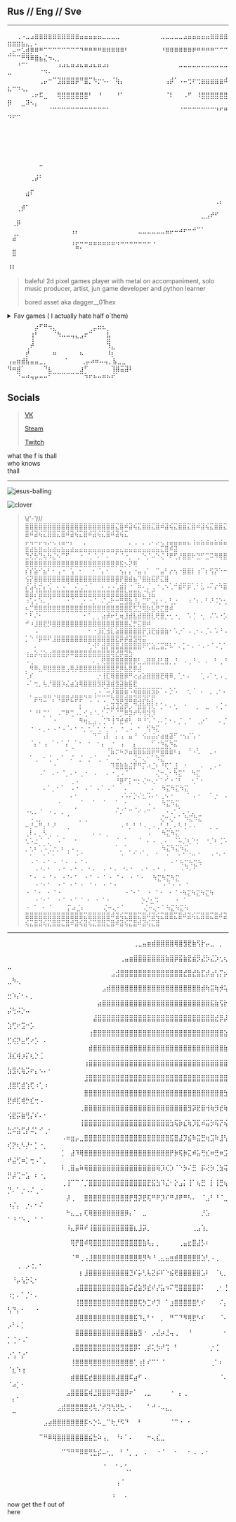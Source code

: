 ## Rus // Eng // Sve 
-----------------
⠀⠀⢀⠠⣀⣠⣶⣶⣶⣶⣶⣶⣶⣶⣶⣶⣤⣤⣤⣤⣤⣀⣀⣀⣀⠀⠀⠀⠀⠀⠀⠀⠀⠀⣀⣀⣀⣀⣀⣠⣤⣤⣤⣤⣤⣶⣶⣶⣶⣶⣶⣶⣦⣄⡀⠄⠀⠀⠀⠀
⢀⡤⠒⣡⣾⡿⠿⠛⠉⠉⠉⠉⠉⠉⠉⠉⠙⠛⠛⠛⠛⠿⠿⠿⠿⠿⠃⠀⠀⠀⠀⠀⠀⠀⠘⠿⠿⠿⠿⠿⠿⠟⠛⠛⠛⠛⠉⠉⠉⠉⠉⠉⠛⠻⠿⣿⣦⣌⠲⢄⡀
⠀⠀⠘⠉⠁⠀⠀⠀⠀⠀⠀⠰⠴⠦⠶⠴⠦⠶⠴⠦⠶⠴⠆⠀⠀⠀⠀⠀⠀⠀⠀⠀⠀⠀⠀⠀⠀⠀⠤⠤⠤⠤⠤⠤⠤⠤⠤⠤⠤⠤⠀⠀⠀⠀⠀⠀⠈⠙⠂⠀⠀
⠀⠀⠀⠀⠀⠀⠀⢀⡤⠒⠉⣹⣿⣿⣿⡿⠛⣿⡉⠳⡒⠢⠄⠈⢷⡄⠀⠀⠀⠀⠀⠀⠀⠀⠀⢠⡾⠁⠠⠤⢒⠖⢒⣶⣶⣶⣶⣶⠾⣆⠒⠲⢄⡀⠀⠀⠀⠀⠀⠀⠀
⠀⠀⠀⠀⠀⠠⠖⠯⣀⠀⠀⢿⣿⣿⣿⣿⣿⣿⠃⠀⠘⠀⠀⠀⠘⠁⠀⠀⠀⠀⠀⠀⠀⠀⠀⠈⠇⠀⠀⠠⠋⠀⠸⣿⣿⣿⣿⣿⣿⡿⠀⠀⣀⠽⠢⡄⠀⠀⠀⠀⠀
⠀⠀⠀⠀⠀⠀⠀⠀⠀⠈⠉⠉⠉⠉⠉⠉⠉⠉⠉⠉⠉⠉⠁⠀⠀⠀⠀⠀⠀⠀⠀⠀⠀⠀⠀⠀⠀⠀⠈⠉⠉⠉⠉⠉⠉⠉⠙⠋⠛⠙⠋⠉⠀⠀⠀⠀⠀⠀⠀⠀⠀
⠀⠀⠀⠀⠀⠀⠀⠀⠀⠀⠀⠀⠀⠀⠀⠀⠀⠀⠀⠀⠀⠀⠀⠀⠀⠀⠀⠀⠀⠀⠀⠀⠀⠀⠀⠀⠀⠀⠀⠀⠀⠀⠀⠀⠀⠀⠀⠀⠀⠀⠀⠀⠀⠀⠀⠀⠀⠀⠀⠀⠀
⠀⠀⠀⠀⠀⠀⠀⠀⠀⠀⠀⠀⠀⠀⠀⠀⠀⠀⠀⠀⠀⠀⠀⠀⠀⠀⠀⠀⠀⠀⠀⠀⠀⠀⠀⠀⠀⠀⠀⠀⠀⠀⠀⠀⠀⠀⠀⠀⠀⠀⠀⠀⠀⠀⠀⠀⠀⠀⠀⠀⠀
⠀⠀⠀⠀⠀⠀⠀⠀⠀⠀⠀⠀⠀⠀⠀⠀⠀⠀⠀⠀⠀⠀⠀⠀⠀⠀⠀⠀⠀⠀⠀⠀⠀⠀⠀⠀⠀⠀⠀⠀⠀⠀⠀⠀⠀⠀⠀⠀⠀⠀⠀⠀⠀⠀⠀⠀⣀⠀⠀⠀⠀
⠀⠀⠀⠀⠀⠀⠀⠀⠀⠀⠀⠀⠀⠀⠀⠀⠀⠀⠀⠀⠀⠀⠀⠀⠀⠀⠀⠀⠀⠀⠀⠀⠀⠀⠀⠀⠀⠀⠀⠀⠀⠀⠀⠀⠀⠀⠀⠀⠀⠀⠀⠀⠀⠀⢀⡼⠃⠀⠀⠀⠀
⠀⠀⠀⠀⠀⠀⠀⠀⠀⠀⠀⠀⠀⠀⠀⠀⠀⠀⠀⠀⠀⠀⠀⠀⠀⠀⠀⠀⠀⠀⠀⠀⠀⠀⠀⠀⠀⠀⠀⠀⠀⠀⠀⠀⠀⠀⠀⠀⠀⠀⠀⠀⠀⣴⠏⠀⠀⠀⠀⠀⠀
⠀⠀⠀⠀⠀⠀⠀⠀⠀⠀⠀⠀⠀⠀⠀⠀⠀⠀⠀⠀⠀⠀⠀⠀⠀⠀⠀⠀⠀⠀⠀⠀⠀⠀⠀⠀⠀⠀⠀⠀⠀⠀⠀⠀⠀⠀⢀⡄⠀⠀⠀⢀⡾⠁⠀⠀⠀⠀⠀⠀⠀
⠀⠀⠀⠀⠀⠀⠀⠀⠀⠀⠀⠀⠀⠀⠀⠀⠀⠀⠀⠀⠀⠀⠀⠀⠀⠀⠀⠀⠀⠀⠀⠀⠀⠀⠀⠀⠀⠀⠀⠀⠀⠀⠀⣀⣠⠞⠋⠀⠀⠀⢀⡿⠀⠀⠀⠀⠀⠀⠀⠀⠀
⠀⠀⠀⠀⠀⠀⠀⠀⠀⠀⠀⠀⠀⠀⢠⡄⠀⠀⠀⠀⠀⠀⠀⠀⠀⠀⠀⠀⠀⣀⣀⣀⣀⣀⣀⣤⡤⠤⠴⠖⠒⠚⠉⠁⠀⠀⠀⠀⠀⠀⣼⠁⠀⠀⠀⠀⠀⠀⠀⠀⠀
⠀⠀⠀⠀⠀⠀⠀⠀⠀⠀⠀⠀⠀⠀⠘⣯⡉⠉⠛⠛⠛⠛⠛⠛⠙⠉⠉⠉⠉⠉⠉⠉⠈⠀⠀⠀⠀⠀⠀⠀⠀⠀⠀⠀⠀⠀⠀⠀⠀⠀⣿⠀⠀⠀⠀⠀⠀⠀⠀⠀⠀
⠀⠀⠀⠀⠀⠀⠀⠀⠀⠀⠀⠀⠀⠀⠀⠀⠀⠀⠀⠀⠀⠀⠀⠀⠀⠀⠀⠀⠀⠀⠀⠀⠀⠀⠀⠀⠀⠀⠀⠀⠀⠀⠀⠀⠀⠀⠀⠀⠀⠸⠇⠀⠀⠀

>baleful 2d pixel games player with metal on accompaniment, solo music producer, artist, jun game developer and python learner 
>
>bored asset aka dagger__01hex
<details>
  <summary> Fav games ( I actually hate half o`them) </summary>  
	
  Apex Legends  <br />
	
  Dota 2 <br />
	
  Albion Online <br /> 

  Dying Light <br />

  Dead Island <br />

  PvZ <br/>
  
  TES 5  <br />

  Doom <br />

  Minceraft lol <br />

  Dark and Darker <br />
	
  Kenshi <br />

  Duolingo (not /j anymore) <br />
	
  In Celebration of Violence <br /> 
  ... and etc ... <br /> 
<br />
<br />
</details>  
⠀⠀⠀⠀⠀⠀⢀⡤⣤⣀⠀⠀⠀⠀⠀⠀⠀⠀⠀⠀⣀⡀⠀⠀⠀⠀⠀⠀<br />
⠀⠀⠀⠀⠀⢀⡏⠀⠀⠈⠳⣄⠀⠀⠀⠀⠀⣀⠴⠋⠉⠉⡆⠀⠀⠀⠀⠀<br />
⠀⠀⠀⠀⠀⢸⠀⠀⠀⠀⠀⠈⠉⠉⠙⠓⠚⠁⠀⠀⠀⠀⣿⠀⠀⠀⠀⠀<br />
⠀⠀⠀⠀⢀⠞⠀⠀⠀⠀⠀⠀⠀⠀⠀⠀⠀⠀⠀⠀⠀⠀⠹⣄⠀⠀⠀⠀<br />
⠀⠀⠀⠀⡞⠀⠀⠀⠀⠀⠶⠀⠀⠀⠀⠀⠦⠀⠀⠀⠀⠀⠸⡆⠀⠀⠀<br />
⢠⣤⣶⣾⣧⣤⣤⣀⡀ ⠀⠀⠀⠈⠀⠀⠀⢀⡤⠴⠶⠤⢤⡀⣧⣀⣀⠀<br />
⠻⠶⣾⠁⠀⠀⠀⠀⠙⣆⠀⠀⠀⠀⠀⠀⣰⠋⠀⠀⠀⠀⠀⢹⣿⣭⣽⠇<br />
⠀⠀⠙⠤⠴⢤⡤⠤⠤⠋⠉⠉⠉⠉⠉⠉⠉⠳⠖⠦⠤⠶⠦⠞⠁⠀
<br />

## Socials  
>[VK](https://vk.com/dagger__01hex)
> 
>[Steam](https://steamcommunity.com/id/IFuckingHateYou__00/)
>
>[Twitch](https://www.twitch.tv/boredpep)


what the f is thall  
who knows  
thall  

------  
![jesus-balling](https://github.com/user-attachments/assets/86a3a264-6af4-4f38-b1ff-770980b4247d)  

![clover](https://github.com/user-attachments/assets/0192fb8e-b966-498c-b962-014594f57eb2)  
>\\_('-'))_/ <br />
>⣿⣿⣿⣿⣿⣿⣿⣿⣿⣿⣿⣿⣿⣿⣿⣿⣿⣿⣿⣿⣍⣿⠾⣽⢮⣍⣿⣿⣍⣿⠾⣽⢮⣍⣿⣿⣍⣿⠾⣽⢮⣍⣿⣿⣍⣿⠾⣽⢮⣍⣿⣿⣍⣿⠾⣽⢮⣍⣿⠾⣽⢮⣍⣿⠾⣽⢮⣍
⡤⢤⠤⡤⢤⡠⢄⢠⣤⠤⡄⠀⠀⡀⠀⠀⠀⠀⠀⠀⠀⠀⠀⡀⢀⠀⡀⢀⠄⡠⢄⢠⣤⣤⣤⣤⣄⢰⣤⣦⣴⣤⣦⣴⣤⣶⣴⣦⣶⣤⣦⣴⣤⣦⣤⣴⣤⣤⣤⣤⣤⣤⣤⣤⣤⣤⣄⣤⣤⣤⣤⣤⣤⣤⣤⣍⣿⠾⣽
⣙⢎⡳⣙⢦⠳⣌⠢⠉⠋⠀⠀⠐⠀⢁⠈⠄⠁⠄⠀⠁⠈⠐⡀⠀⡀⠑⡈⠤⠑⢌⠘⠟⢋⡜⣿⣿⠗⣙⠋⣉⠭⠻⢿⣿⣿⣿⣿⣿⣿⣿⣿⣿⣿⣿⣿⣿⣿⣿⣿⣿⣿⣿⣿⣿⡿⣯⡢⡝⢿
⡎⡎⣵⠊⣦⠃⠂⢠⠐⠀⢡⠀⠂⠀⠀⠂⠈⡄⠂⠀⠀⢢⡄⡄⠐⣤⢠⠁⠀⠉⣤⠃⡔⢢⠐⣿⣿⡇⢰⠉⡆⢫⡝⠑⠒⢪⡝⣿⣿⣿⣿⣿⣿⣿⣿⣿⣿⣿⣿⣿⣿⣿⣿⣿⣿⣿⡟⣿⣾⣦⠙⣿⣷⣯⡟⣍⣿
⡜⣡⢇⡚⡄⢊⠀⠄⠠⠈⠀⠌⢀⠐⠈⠀⠀⠄⠠⠠⢁⣾⡇⠐⠈⠷⠄⡈⢀⠐⢀⠢⢁⠚⣾⠟⡿⢁⠃⣃⠠⠍⡔⠳⣿⣿⣾⡜⣿⣿⣿⣿⣿⣿⣿⣿⣿⣿⣿⣿⣿⣿⣿⣿⣿⣿⣿⣷⣿⣿⣷⣌⢳⣯
⠰⢡⢂⠱⠄⡈⠀⠀⠀⠐⠈⠀⢀⠂⠐⡈⠀⠌⡠⠗⠒⣛⣻⣷⡸⡄⣉⠋⢤⡆⠂⠄⢃⡐⠀⠀⠰⠈⠆⠄⠃⠜⠨⡑⢂⠦⣉⢿⣿⣿⣿⣿⣿⣿⣿⣿⣿⣿⣿⣿⣿⣿⣿⣿⣿⣿⣿⣿⣯⣫⣙⢿⡷⣧⢟⣍⣿⠾
⠁⠃⠌⠂⠀⠀⠀⠀⠀⠀⠀⠀⠀⠂⠁⡀⡀⣴⡾⠖⣃⢶⣸⣾⣧⣾⣿⣿⣇⢟⣿⡐⢂⠐⡀⠀⠡⢈⠀⢂⠀⠌⠡⠐⡡⠚⠰⣸⣿⣟⡻⣿⣿⣿⣿⣿⣿⣿⣿⣿⣿⣿⣿⣿⣿⣿⣿⣿⣌⡛⣍⣿⠾
⠀⠀⠠⠀⠀⠀⠀⠀⠀⠀⠀⠀⠀⠀⠂⠐⣸⣏⣺⣇⣵⣿⣿⣿⣿⣿⡟⣹⣟⣾⣿⣷⠂⠡⡐⠁⠠⢀⠂⠄⡈⠄⠡⠘⠠⡁⠑⠘⡿⠿⠟⣸⣿⣿⣿⣿⣿⣿⣿⣿⣿⣿⣿⣿⣿⣟⡿⡾⣽⣻⢿⣭
⠀⠀⠄⠀⠀⠀⠀⠀⠀⠀⠀⠀⠀⠀⢁⠺⠃⣾⡟⣿⣿⣼⣿⣿⣿⣿⠟⢋⣵⣈⣭⡛⠧⠁⠄⡁⠂⠄⠐⠠⠐⠈⠠⢁⠁⢰⣤⡵⢬⣵⣴⣿⣿⣿⡿⠿⣿⣿⣿⣿⣿⣿⣿⣿⢿⣞⡿⣽⣳
⠠⢀⠀⠀⠀⠀⠀⠀⠀⠀⠀⠀⠀⠀⠀⠄⡀⢟⣿⣿⣿⣿⣿⣿⡿⣃⣠⣿⣿⣼⣃⣿⡀⡘⠀⠠⢀⠘⠠⠀⠄⠀⠃⢀⠘⡀⠻⠿⣄⠿⣿⣿⣿⣿⣠⢿⡼⣿⣿⣿⣿⣿⣿⣿⣿⣟⡿⣧⣟⡿⣼
⢁⠎⠀⠀⠀⠀⠀⠀⠀⠀⠀⠀⠀⠀⠀⠀⡐⢸⣏⢿⣿⣿⡿⠛⢔⣴⣵⣿⣿⣿⣟⢿⠿⡀⢁⠂⠄⠀⠀⢁⠠⠁⢂⠠⢀⠠⠁⢒⡀⢧⡘⣿⣿⡱⣌⣴⣱⢿⣿⣿⣿⣻⡿⣽⣾⣻⣽⣷⣯⣟
⠀⠀⠀⠀⠀⠀⠀⠀⠀⠀⠀⠀⠀⠀⠀⢀⠠⠈⠥⡸⣿⣿⣷⠩⢾⣿⣿⣿⣻⡯⠁⠄⡑⠡⠀⠀⢂⠈⠀⠄⠀⡀⢀⠂⠄⠀⠁⡶⢶⣛⠛⡌⠻⣿⡿⣞⡿⡿⠙⢛⠘⡉⢉⠉⠳⢿⣿⢾⣿⣽⣻⡽⣏⡟
⠀⠀⠀⠀⠀⠀⠀⠀⠀⠀⠀⠀⡆⠀⠀⠀⠀⢠⣂⣽⣹⣵⡿⡠⠙⣾⣷⢻⢇⠃⡁⠂⠄⢂⠀⠐⠀⠀⡀⠀⣀⠀⠠⢈⠐⠀⠁⠘⠃⡉⢁⠀⠠⠉⠟⢉⠠⠄⢊⠰⠈⠄⡁⠂⢁⠈⡉⠿⡽⠞⠳⢻⢽⡹
⠀⠀⠀⠀⠀⠀⠐⠀⠀⠀⠀⠀⠻⢶⣄⣠⢀⢈⠙⢸⠙⣞⠾⢃⠀⠛⠘⠡⠈⠠⠄⡁⠂⠄⡈⢀⠈⠀⢀⡔⠁⠀⠀⠄⡈⠀⠐⠀⠄⡀⠄⠠⠐⠠⠈⠄⠂⠐⡀⢂⠁⢂⠐⡀⠂⡀⠐⢀⠠⠀⠂⠀⢫⠳⣍
⠀⠀⠀⠀⠀⠀⠀⠀⠀⠀⠀⠀⠀⠀⠀⠙⠉⢠⡇⠀⡄⢠⠀⣤⠘⠀⢪⣤⣬⡔⣴⣶⣽⠋⠐⢢⡌⢡⠐⠀⠀⠀⠀⠀⠀⠀⠈⡄⠂⢠⠀⠁⠂⠁⡌⠀⠁⠂⠀⠂⠀⠂⡄⠀⠐⠀⢠⠀⠀⡄⠀⠀⠀⠋⠐⠳⣍⠳⣍
⠀⠀⠀⠀⠀⠀⠀⠀⠀⠂⠈⠀⠀⠀⠀⠀⠀⠀⠘⣧⡒⠦⡲⣤⣿⣿⣯⣿⡿⠿⣿⣿⣷⠆⡄⠀⠘⠠⢃⠀⠀⡀⠄⠀⠀⠀⠁⢀⠀⠂⢈⠀⠄⠁⠀⠌⠀⡈⠀⡐⠈⢀⠀⠌⠀⠠⠀⠀⠀⢌⠒⢄⠂⠁⠳⣍
⠀⠀⠀⠀⠀⠀⠐⠀⠀⠀⠀⠀⠀⠀⠀⠀⠀⠀⠀⠹⣿⣷⣷⣬⡟⠛⡍⠴⣈⠆⠘⢏⠁⣸⠀⠐⠀⠀⠀⠄⠀⡀⠄⠂⠀⠀⠀⠀⠠⠁⠀⠄⠂⠈⡀⠄⠂⢀⠐⠀⠠⠀⠀⠄⠐⢀⠠⠈⠀⠀⠀⠀⠀⠀⢌⠒⢄⠂⠳⣍⠁⠀⠳⣍
⠀⠀⠀⠀⠀⠀⠀⠀⠀⠀⢀⠠⠀⠀⠀⠀⠀⠀⠀⠀⠘⡿⠋⡅⠒⡂⢌⠒⢄⠂⠁⠊⠐⠈⠃⠀⠀⢂⠁⠂⠀⠀⠀⠀⠀⠀⠀⠀⠀⠄⠁⡀⠂⠁⠀⠠⠐⠀⠠⠈⠀⠄⠁⠠⠈⠀⠀⠄⠀⠀⠀⠀⠀⠄⠀      ⠳⣍⠳⣍⠳⣍
⠀⠀⠀⠀⠀⠀⠀⠀⠀⠀⠄⠂⠀⠀⠀⠀⠀⠀⠀⠀⠀⠠⠡⠌⡑⠌⣂⠩⠄⠂⢀⠢⠐⠀⠀⠀⠁⠠⠐⠀⠀⠁⡐⠀⠠⠀⠀⠀⠀⠀⠀⠀⠐⠀⠀⠀⠀⠈⠀⠀⠁⠀⠈⠀⠀⠁⠀⠂⠀⠀⠀⠀⠠⠀⠀             ⠳⣍⠳⣍
⠠⢄⡀⠐⠀⠠⢀⠀⡀⠀⠀⠁⠀⠀⠀⠀⠀⠀⠀⠀⠌⡐⠁⠒⠈⠔⠠⠒⠈⠀⠀⠠⢀⠂⠁⡀⠄⡀⠀⠀⠀⠀⠀⠀⠀⠀⠠⢀⡀⠀⠀⠀⠀⠀⠈⠀⠀⡀⢀⠀⠀⠀⠀⠀⠀⠀⠀⠀⠀⠀⠀⠀⠀⠀⠀⢌⠒⢄⠂⠁     ⠳⣍⠳⣍
⠤⡘⠤⠛⡄⠃⠜⠀⠀⢀⠀⠀⠀⠀⠀⠀⠀⠀⠀⠀⠀⠠⠘⡀⠃⠘⠠⢀⠠⢀⠃⡘⡀⠄⠣⢘⠠⠠⠀⠀⠀⡀⢀⠀⠀⢀⠇⠄⡀⠣⢀⠀⡀⠀⠀⠀⠀⠀⠀⠀⠄⠠⠀⡀⠀⠀⠀⠀⠀⠀⠀⠀⠠⠀⠀        ⠳⣍⠳⣍
⢂⠡⣐⠈⠀⡁⠀⠠⠈⠀⠀⠂⠀⠀⠀⠀⠀⠀⠀⠀⠈⠀⠁⠀⠀⠈⠀⠄⠠⠀⡀⠄⠀⠈⠥⡈⢆⠑⡂⠀⠐⡈⠆⢈⠡⡀⢂⠆⢁⠡⢈⡐⡀⠆⢀⠠⢀⠀⠀⠀⠀⠀⠀⠀⠀⠁⡀⠁⡀⢀⠀⡀⠀⠀⠀        ⠳⣍⠳⣍⠳⣍
⠀⠂⠀⠀⠂⠁⠂⠀⠀⠈⠀⠐⠈⠀⠀⠀⠀⠀⠀⠀⠀⠐⠀⠀⠁⠈⠀⠂⠀⠁⠀⠐⠀⠀⠂⠁⠈⠒⠈⠀⠀⠐⠈⠂⠁⠀⠐⠈⠀⠂⠁⠐⠀⠁⠂⠀⠂⠈⠐⠀⠀⠀⠀⠀⠀⠀⠀⠀⠀⠀⠀⠀⠀⠀⠀⠀⠀⠐⠈     ⠳⣍⠳⣍⠳
⠀⠀⠐⠈⠂⠁⠀⠐⠈⠀⠂⠁⠐⠀⠁⠂⠀   ⠂⠈⠐⠀⠈⠂⠁⠀⠐⠈⠀⠂⠁⠐⠀⠀⠀⠐⠈⠂⠁     ⠀⠁⠂⠀⠂⠈⠐⠀⠐⠈⠂⠁⠀⠐⠈⠀⠂        ⠁⠐⠀⠁⠂⠀⠂⠈⠐⠀⠀⠳⣍⠳⣍⠳⣍⠀⠀
⠀⠀⠐⠈⠂⠁⠀⠐⠈⠀⠂⠁⠐⠀   ⠁⠂⠀⠂⠈⠐⠀⠀⠀⠀⠀⠀⠀⠀⠀⠀⠐⠈⠐ ⠐⠀⠁   ⠐⠀⠁⠂⠀⠂⠈⠐⠀⠀⠀⠀⠀⠀⠀⠀⠀⠀⠀⠀⠀⠀⠐⠈⠂⠁⠀⠐⠀⠁⠂⠀⠂⠈⠐⠳⣍⠳⣍⠳⣍⠳
⠀⠀⠐⠈⠂⠁⠀⠐⠈⠀⠂⠁  ⠁   ⠂⠀⠂⠈⠐⠀⠀⠀⠀⠀⠀⠀⡑⠌⣂⠩⠀⠀⠀ ⠐⠀⠁⠀⠀⠀⠀⠀⠀ ⠐⠀⠁ ⠐⠀⠁⠀⠀⠀⡍⠴⣈⠆⠀⠀⠀⠀⢌⠒⢄⠂⠁⠀⠀⠀⠀⢌⠒⢄⠂⠁⠳⣍⠳⣍⠳
⣿⣿⣿⣿⣿⣿⣿⣿⣿⣿⣿⣿⣿⣍⣿⣿⣿⣿⣿⠾⣽⢮⣍⣿⣿⣍⣿⠾⣽⢮⣍⣿⣿⣍⣿⠾⣽⢮⣍⣿⣿⣍⣿⠾⣽⢮⣍⣿⣽⢮⣍⣿⣿⣍⣿⠾⣽⢮⣽⢮⣍⣿⣿⣍⣿⠾⣽⢮⣍⣿⠾⣽⢮⣍⣿
------------------------
⠀⠀⠀⠀⠀⠀⠀⠀⠀⠀⠀⠀⠀⠀⠀⠀⠀⠀⠀⠀⠀⠀⠀⠀⠀⠀⠀⠀⢀⣀⣤⣶⣾⣿⣿⣿⣿⢿⣿⣻⣟⣷⢫⡗⡤⣀⠀⡀⠀⠀⠀⠀⠀⠀⠀⠀⠀⠀⠀⠀⠀⠀⠀⠀⠀⠀⠀⠀⠀⠀⠀⠀⠀⠀⠀
⠀⠀⠀⠀⠀⠀⠀⠀⠀⠀⠀⠀⠀⠀⠀⠀⠀⠀⠀⠀⠀⠀⠀⠀⠀⢀⣤⣶⣿⣿⣿⣿⣿⣿⣿⣷⣿⡿⣯⣷⣟⣾⡻⣜⡳⣌⡱⢂⢆⣀⠀⠀⠀⠀⠀⠀⠀⠀⠀⠀⠀⠀⠀⠀⠀⠀⠀⠀⠀⠀⠀⠀⠀⠀⠀
⠀⠀⠀⠀⠀⠀⠀⠀⠀⠀⠀⠀⠀⠀⠀⠀⠀⠀⠀⠀⠀⠀⠀⣠⣺⣿⣿⣿⣿⣿⣿⣿⣿⣿⣿⣿⣿⣿⣿⣞⣿⣞⣷⣏⡾⣴⢣⡍⡦⣀⠳⢄⠀⠀⠀⠀⠀⠀⠀⠀⠀⠀⠀⠀⠀⠀⠀⠀⠀⠀⠀⠀⠀⠀⠀
⠀⠀⠀⠀⠀⠀⠀⠀⠀⠀⠀⠀⠀⠀⠀⠀⠀⠀⠀⠀⠀⣠⣾⣿⣿⣿⣿⣿⣿⣿⣿⣿⣿⣿⣿⣿⣿⣿⣿⣿⣿⣿⣿⣾⢷⣭⢷⡺⢥⣒⠱⡌⠂⠄⡀⠀⠀⠀⠀⠀⠀⠀⠀⠀⠀⠀⠀⠀⠀⠀⠀⠀⠀⠀⠀
⠀⠀⠀⠀⠀⠀⠀⠀⠀⠀⠀⠀⠀⠀⠀⠀⠀⠀⠀⠀⣴⣿⣿⣿⣿⣿⣿⣿⣿⣿⣿⣿⣿⣿⣿⣿⣿⣿⣿⣿⣿⣿⣿⣿⣿⣯⣷⢫⡗⡬⢓⠬⡑⠤⠀⠀⠀⠀⠀⠀⠀⠀⠀⠀⠀⠀⠀⠀⠀⠀⠀⠀⠀⠀⠀
⠀⠀⠀⠀⠀⠀⠀⠀⠀⠀⠀⠀⠀⠀⠀⠀⠀⠀⠀⣼⣿⣿⣿⣿⣿⣿⣿⣿⣿⣿⣿⣿⣿⣿⣿⣿⣿⣿⣿⣿⣿⣿⣿⣿⣿⣿⣞⡿⡼⣱⢋⠖⣩⠒⡡⠀⠀⠀⠀⠀⠀⠀⠀⠀⠀⠀⠀⠀⠀⠀⠀⠀⠀⠀⠀
⠀⠀⠀⠀⠀⠀⠀⠀⠀⠀⠀⠀⠀⠀⠀⠀⠀⠀⢰⣿⣿⣿⣿⣿⣿⣿⣿⣿⣿⣿⣿⣿⣿⣿⣿⣿⣿⣿⣿⣿⣿⣿⣿⣿⣿⣿⣿⣿⣵⣋⢮⡝⣤⢋⠔⡡⠀⠄⠀⠀⠀⠀⠀⠀⠀⠀⠀⠀⠀⠀⠀⠀⠀⠀⠀
⠀⠀⠀⠀⠀⠀⠀⠀⠀⠀⠀⠀⠀⠀⠀⠀⠀⠀⣾⣿⣿⣿⣿⣿⣿⣿⣿⣿⣿⣿⣿⣿⣿⣿⣿⣿⣿⣿⣿⣿⣿⣿⣿⣿⣿⣿⣿⣿⣷⣹⣎⢾⡰⡍⢆⡑⢈⠀⠀⠀⠀⠀⠀⠀⠀⠀⠀⠀⠀⠀⠀⠀⠀⠀⠀
⠀⠀⠀⠀⠀⠀⠀⠀⠀⠀⠀⠀⠀⠀⠀⠀⠀⢰⣿⣿⣿⣿⣿⣿⣿⣿⣿⣿⣿⣿⣿⣿⣿⣿⣿⣿⣿⣿⣿⣿⣿⣿⣿⣿⣿⣿⣿⣿⣿⣳⣻⢎⢷⡩⠖⡄⠢⠄⠂⠀⠀⠀⠀⠀⠀⠀⠀⠀⠀⠀⠀⠀⠀⠀⠀
⠀⠀⠀⠀⠀⠀⠀⠀⠀⠀⠀⠀⠀⠀⠀⠀⠀⣸⣿⣿⣿⣿⣿⣿⣿⣿⣿⣿⣿⣿⣿⣿⣿⣿⣿⣿⣿⣿⣿⣿⣿⣿⣿⣿⣿⣿⣿⣿⣿⣸⣿⢏⣾⢱⢏⠰⢁⠰⠀⠀⠀⠀⠀⠀⠀⠀⠀⠀⠀⠀⠀⠀⠀⠀⠀
⠀⠀⠀⠀⠀⠀⠀⠀⠀⠀⠀⠀⠀⠀⠀⠀⠀⣿⣿⣿⣿⣿⣿⣿⣿⣿⣿⣿⣿⣿⣿⣿⣿⣿⣿⣿⣿⣿⣿⣿⣿⣿⣿⣿⣿⣿⣿⣿⣳⣟⡾⣏⢾⡓⣎⢒⠠⠀⠀⠀⠀⠀⠀⠀⠀⠀⠀⠀⠀⠀⠀⠀⠀⠀⠀
⠀⠀⠀⠀⠀⠀⠀⠀⠀⠀⠀⠀⠀⠀⠀⠀⢀⣿⣿⣿⣿⣿⣿⣿⣿⣿⣿⣿⣿⣿⣿⣿⣿⣿⣿⣿⣿⣿⣿⣿⣻⡽⣟⣿⢺⢷⡻⣞⢷⢪⣟⡭⣷⢛⡌⠎⠄⠂⠀⠀⠀⠀⠀⠀⠀⠀⠀⠀⠀⠀⠀⠀⠀⠀⠀
⠀⠀⠀⠀⠀⠀⠀⠀⠀⠀⠀⠀⠀⠀⠀⠀⢸⣿⣿⣿⣿⣿⣿⣿⣿⣿⣿⣿⣿⣿⣿⣿⣿⣿⣿⣿⣳⢯⡷⣎⢷⡹⣏⠾⣭⡳⢯⡝⢮⣓⠮⣵⢋⡞⠬⡁⠊⢀⠂⠀⠀⠀⠀⠀⠀⠀⠀⠀⠀⠀⠀⠀⠀⠀⠀
⠀⠀⠀⠀⠀⠀⠀⠀⠀⠀⠀⠀⠠⠶⣶⡤⣀⣿⣿⣿⣿⣿⣿⣿⣿⣿⣿⣿⣿⣿⣿⣿⣿⣿⣿⣿⣯⣿⣼⡹⣮⠷⣭⣛⢶⣩⠷⣸⢣⢎⡝⢆⠣⡜⠂⡁⠐⡀⠀⠀⠀⠀⠀⠀⠀⠀⠀⠀⠀⠀⠀⠀⠀⠀⠀
⠀⠀⠀⠀⠀⠀⠀⠀⠀⠀⠀⠀⡁⠀⣼⠹⢿⣿⣿⣿⣿⣿⣿⣿⣿⣿⣿⣿⣿⣿⣿⣿⣿⣿⣿⣿⡟⡷⢯⡷⣍⠾⣥⢛⣎⠶⣛⠶⣩⠞⣬⢋⠶⡁⢒⠠⠁⡀⠀⠀⠀⠀⠀⠀⠀⠀⠀⠀⠀⠀⠀⠀⠀⠀⠀
⠀⠀⠀⠀⠀⠀⠀⠀⠀⠀⠀⠀⠇⢀⣿⣤⠷⢿⣿⣿⣿⣿⣿⣿⣿⣿⣿⣿⣿⣿⣿⣿⣿⢿⡹⢎⡱⠈⠑⡳⠌⣛⠀⡯⢜⡳⢈⣳⢭⡛⡼⢉⠒⣡⠀⠆⠐⡀⠀⠀⠀⠀⠀⠀⠀⠀⠀⠀⠀⠀⠀⠀⠀⠀⠀
⠀⠀⠀⠀⠀⠀⠀⠀⠀⠀⠀⠀⢀⢸⠉⠉⠈⡈⣿⣿⣿⣿⣿⣿⣿⣿⣿⣿⣿⣿⣿⣟⣯⣳⠹⣌⠂⡕⣠⡅⢸⠁⢦⣛⠀⡇⢸⣛⢦⡙⠄⠁⡐⠠⠌⢀⠐⠀⠀⠀⠀⠀⠀⠀⠀⠀⠀⠀⠀⠀⠀⠀⠀⠀⠀
⠀⠀⠀⠀⠀⠀⠀⠀⠀⠀⠀⠀⠀⡼⢀⠀⠀⣿⣿⣿⣿⣿⣿⣿⣿⣿⣿⡟⣻⡽⣟⢯⠛⠟⡹⠎⠛⠼⠟⠛⠣⠄⠀⠈⣠⠃⠘⠈⣀⠰⡌⡄⠀⡐⠄⠂⠌⠀⠀⠀⠀⠀⠀⠀⠀⠀⠀⠀⠀⠀⠀⠀⠀⠀⠀
⠀⠀⠀⠀⠀⠀⠀⠀⠀⠀⠀⠀⠀⠓⣄⣀⡄⢏⢿⣿⣿⣿⣿⣿⣿⣿⡿⡄⠁⠀⣀⠀⠀⠀⠀⠀⠀⠀⠀⠀⠀⠀⠀⡘⣡⠀⠀⠀⠀⠁⠘⠈⠑⠠⠀⠁⠈⠀⠀⠀⠀⠀⠀⠀⠀⠀⠀⠀⠀⠀⠀⠀⠀⠀⠀
⠀⠀⠀⠀⠀⠀⠀⠀⠀⠀⠀⠀⠀⠸⣄⡿⠿⠞⢸⣿⣿⣿⣿⣿⣿⣿⣿⣿⣆⣸⡽⡀⠀⠀⠀⠀⠀⠀⠀⠀⠀⢀⣠⢱⡀⠀⠀⠀⠀⠀⠀⠀⠀⠀⠀⠀⠀⠀⠀⠀⠀⠀⠀⠀⠀⠀⠀⠀⠀⠀⠀⠀⠀⠀⠀
⠀⠀⠀⠀⠀⠀⠀⠀⠀⠀⠀⠀⠀⠀⢿⡟⣿⠾⢿⣿⣿⣿⣿⣿⣿⣿⣿⣿⣿⣿⣷⢧⡄⡀⠀⠀⠀⠀⢀⣤⣖⣿⣼⡣⠆⠀⠀⠀⠀⠀⠀⠀⠀⠀⠀⠀⠀⠀⠀⠀⠀⠀⠀⠀⠀⠀⠀⠀⠀⠀⠀⠀⠀⠀⠀
⠀⠀⠀⠀⠀⠀⠀⠀⠀⠀⠀⠀⠀⠀⠈⠛⢀⢠⣸⣿⣿⣿⣿⣿⣿⣿⣿⣿⣿⢿⡻⠳⠘⢀⣄⣤⣶⣾⣿⣿⣿⣿⣿⣱⢃⠠⢀⠀⠀⠀⠀⢀⠀⡠⢐⡀⠂⠀⠀⠀⠀⠀⠀⠀⠀⠀⠀⠀⠀⠀⠀⠀⠀⠀⠀
⠀⠀⠀⠀⠀⠀⠀⠀⠀⠀⠀⠀⠀⠀⠀⠀⡆⣸⣿⣿⣿⣿⣿⣿⣿⣿⣿⣙⠎⡥⢃⢧⣝⡮⠏⠑⣮⢟⣿⣿⣿⣿⣿⣡⠇⠀⠈⢆⡀⠀⠘⡤⢣⡓⢅⠂⠀⠀⠀⠀⠀⠀⠀⠀⠀⠀⠀⠀⠀⠀⠀⠀⠀⠀⠀
⠀⠀⠀⠀⠀⠀⠀⠀⠀⠀⠀⠀⠀⠀⠀⢠⣿⣿⣿⣿⣿⣿⣿⣿⣿⣿⣷⡭⣞⣵⡻⣞⠞⡜⣥⠲⠍⢛⣿⣿⣿⣿⡿⠅⠀⠀⢀⠂⢘⠰⡂⠄⠁⡈⠂⠄⠀⠀⠀⠀⠀⠀⠀⠀⠀⠀⠀⠀⠀⠀⠀⠀⠀⠀⠀
⠀⠀⠀⠀⠀⠀⠀⠀⠀⠀⠀⠀⠀⠀⠀⢸⣿⣿⣿⣿⣿⣿⣿⣿⣿⣿⣿⣿⣿⢯⡳⣉⠞⡹⠀⠁⣰⣿⣿⣿⣿⣿⢃⠎⠀⠀⠀⠌⡄⢣⠙⡄⠂⠀⠀⠐⠀⠀⠀⠀⠀⠀⠀⠀⠀⠀⠀⠀⠀⠀⠀⠀⠀⠀⠀
⠀⠀⠀⠀⠀⠀⠀⠀⠀⠀⠀⠀⠀⠀⠀⢼⣿⣿⣿⣿⣿⣿⣿⣿⣿⣿⣿⣿⣯⠹⣄⠃⠂⠀⡀⠀⠛⠉⠙⠻⢿⣟⠣⠎⠀⠀⠀⠈⠄⡠⠃⠄⡁⠀⠀⠀⠀⠀⠀⠀⠀⠀⠀⠀⠀⠀⠀⠀⠀⠀⠀⠀⠀⠀⠀
⠀⠀⠀⠀⠀⠀⠀⠀⠀⠀⠀⠀⠀⠀⠀⣿⣿⣿⣿⣿⣿⣿⣿⣿⣿⣿⣿⣿⣷⣻⠐⠀⡠⣜⡴⣘⢤⢀⠀⠀⠘⠀⠀⠀⠀⠀⠀⠀⠂⡁⢈⠐⠠⠁⠀⠀⠀⠀⠀⠀⠀⠀⠀⠀⠀⠀⠀⠀⠀⠀⠀⠀⠀⠀⠀
⠀⠀⠀⠀⠀⠀⠀⠀⠀⠀⠀⠀⠀⠀⢠⣿⣿⣿⣿⣿⣿⣿⣿⣿⣿⣻⣿⣿⡿⠅⢀⡾⢅⡳⠞⢩⠀⠃⠀⠀⠀⠀⠀⠀⠀⡐⢈⠀⠀⡐⢡⠈⡔⠁⠀⠀⠀⠀⠀⠀⠀⠀⠀⠀⠀⠀⠀⠀⠀⠀⠀⠀⠀⠀⠀
⠀⠀⠀⠀⠀⠀⠀⠀⠀⠀⠀⠀⠀⠀⢸⣿⣿⣿⢿⣿⣿⣿⣿⣿⣿⣿⣿⣿⢁⢰⡇⠎⠉⠁⠈⠀⠀⠀⠀⠀⠀⠀⠀⠀⠀⢀⠁⠆⠀⠈⣆⠱⢰⠀⠀⠀⠀⠀⠀⠀⠀⠀⠀⠀⠀⠀⠀⠀⠀⠀⠀⠀⠀⠀⠀
⠀⠀⠀⠀⠀⠀⠀⠀⠀⠀⠀⠀⠀⠀⣾⣿⣿⣯⣞⣿⣿⣿⣿⣿⣼⣿⣿⠯⣴⠋⠠⠀⠀⠀⠀⠀⠀⠀⠀⠀⠀⠀⠀⠀⠀⠀⠀⠈⠄⠈⠴⡁⠂⠀⠀⠀⠀⠀⠀⠀⠀⠀⠀⠀⠀⠀⠀⠀⠀⠀⠀⠀⠀⠀⠀
⠀⠀⠀⠀⠀⠀⠀⠀⠀⠀⠀⠀⠀⣠⣿⣿⣿⣯⢾⣘⣿⣿⣿⠿⣽⣿⡿⠖⠁⠀⢀⣀⠀⠀⠀⠀⠐⠀⡄⢀⠀⠀⠀⠀⠀⠀⠀⠀⠀⠀⠆⠁⠀⠀⠀⠀⠀⠀⠀⠀⠀⠀⠀⠀⠀⠀⠀⠀⠀⠀⠀⠀⠀⠀⠀
⠀⠀⠀⠀⠀⠀⠀⠀⠀⠀⠀⣠⣾⣿⣿⣿⣿⣿⢞⢧⡈⠞⢽⢳⡻⣓⠄⠂⠀⠀⠀⠁⠚⠐⠤⣄⡀⠀⠀⠀⠀⠀⠀⠀⠀⠀⠀⠀⠀⠀⠉⠀⠀⠀⠀⠀⠀⠀⠀⠀⠀⠀⠀⠀⠀⠀⠀⠀⠀⠀⠀⠀⠀⠀⠀
⠀⠀⠀⠀⠀⠀⠀⠀⣠⣴⣿⣿⣿⣿⣿⣿⣿⡯⠢⡑⠥⣀⠉⢗⡘⠫⠙⠀⠀⠃⠀⠀⠀⠀⠀⠀⠈⠉⠐⠀⠂⠀⠀⠀⠀⠀⠀⠀⠀⠀⠀⠀⠀⠀⠀⠀⠀⠀⠀⠀⠀⠀⠀⠀⠀⠀⠀⠀⠀⠀⠀⠀⠀⠀⠀
⠀⠀⠀⠀⠀⠀⠀⠉⠛⠿⢿⣿⣿⣿⣿⣿⣿⣿⣮⣓⠵⢠⡀⠀⠘⠆⠁⠄⠀⠀⠀⠒⢄⣎⣀⠀⠀⠀⠀⠀⠀⠀⠀⠀⠀⠀⠀⠀⠀⠀⠀⠀⠀⠀⠀⠀⠀⠀⠀⠀⠀⠀⠀⠀⠀⠀⠀⠀⠀⠀⠀⠀⠀⠀⠀
⠀⠀⠀⠀⠀⠀⠀⠀⠀⠀⠀⠀⠉⠙⠛⠛⠿⠿⢛⣓⡮⠤⢂⡀⠀⠃⠈⡀⢀⠀⠠⠀⠀⠐⠈⠀⠀⠂⠀⠀⠂⠠⠀⠄⠂⠀⠀⠀⠀⠀⠀⠀⠀⠀⠀⠀⠀⠀⠀⠀⠀⠀⠀⠀⠀⠀⠀⠀⠀⠀⠀⠀⠀⠀⠀
⠀⠀⠀⠀⠀⠀⠀⠀⠀⠀⠀⠀⠀⠀⠀⠀⠀⠀⠀⠀⠀⠈⠀⠀⠁⠂⢁⡀⠀⠀⠀⠀⠀⠀⠀⠀⠀⠀⠀⠀⠀⠀⠀⠀⠀⠀⠀⠀⠀⠀⠀⠀⠀⠀⠀⠀⠀⠀⠀⠀⠀⠀⠀⠀⠀⠀⠀⠀⠀⠀⠀⠀⠀⠀⠀
⠀⠀⠀⠀⠀⠀⠀⠀⠀⠀⠀⠀⠀⠀⠀⠀⠀⠀⠀⠀⠀⠀⠀⠀⢠⠈⠀⠀⠀⠀⠀⠀⠀⠀⠀⠀⠀⠀⠀⠀⠀⠀⠀⠀⠀⠀⠀⠀⠀⠀⠀⠀⠀⠀⠀⠀⠀⠀⠀⠀⠀⠀⠀⠀⠀⠀⠀⠀⠀⠀⠀⠀⠀⠀⠀
⠀⠀⠀⠀⠀⠀⠀⠀⠀⠀⠀⠀⠀⠀⠀⠀⠀⠀⠀⠀⠀⠀⠀⠘⠀⠀⠂⠀⠀⠀⠀⠀⠀⠀⠀⠀⠀⠀⠀⠀⠀⠀⠀⠀⠀⠀⠀
now get the f out of here⠀⠀⠀⠀⠀⠀⠀⠀⠀⠀⠀⠀⠀⠀⠀⠀⠀⠀⠀⠀⠀⠀⠀⠀⠀⠀⠀⠀⠀⠀⠀⠀⠀⠀⠀⠀⠀⠀⠀⠀⠀
<!---⡑⠌⣂⠩
bored-asset/bored-asset is a ✨ special ✨ repository because its `README.md` (this file) appears on your GitHub profile.
You can click the Preview link to take a look at your changes.
--->
